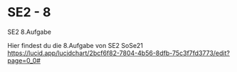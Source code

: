 # SE2 - 8
 SE2 8.Aufgabe

Hier findest du die 8.Aufgabe von SE2 SoSe21
<br>
https://lucid.app/lucidchart/2bcf6f82-7804-4b56-8dfb-75c3f7fd3773/edit?page=0_0#
